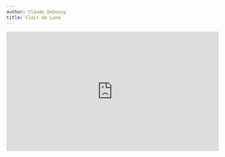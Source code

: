 ```yaml
---
author: Claude Debussy
title: Clair de Lune
---
```


<iframe width="560" height="315" src="https://www.youtube.com/embed/fZrm9h3JRGs" frameborder="0" allow="accelerometer; autoplay; clipboard-write; encrypted-media; gyroscope; picture-in-picture" allowfullscreen></iframe>
